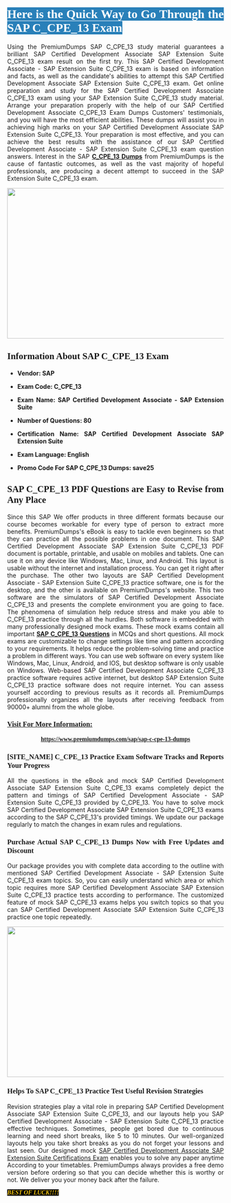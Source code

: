 <h1 style="text-align: justify;"><span style="color:#ffffff;"><span style="font-family:Georgia,serif;"><strong><span style="background-color:#2980b9;">Here is the Quick Way to Go Through the SAP C_CPE_13 Exam</span></strong></span></span></h1>

<p style="text-align: justify;">Using the PremiumDumps SAP C_CPE_13 study material guarantees a brilliant SAP Certified Development Associate SAP Extension Suite C_CPE_13 exam result on the first try. This SAP Certified Development Associate - SAP Extension Suite C_CPE_13 exam is based on information and facts, as well as the candidate's abilities to attempt this SAP Certified Development Associate SAP Extension Suite C_CPE_13 exam. Get online preparation and study for the SAP Certified Development Associate C_CPE_13 exam using your SAP Extension Suite C_CPE_13 study material. Arrange your preparation properly with the help of our SAP Certified Development Associate C_CPE_13 Exam Dumps Customers' testimonials, and you will have the most efficient abilities. These dumps will assist you in achieving high marks on your SAP Certified Development Associate SAP Extension Suite C_CPE_13. Your preparation is most effective, and you can achieve the best results with the assistance of our SAP Certified Development Associate - SAP Extension Suite C_CPE_13 exam question answers. Interest in the SAP <a href="https://www.premiumdumps.com/sap/sap-c-cpe-13-dumps"><strong>C_CPE_13 </strong><b>Dumps</b></a> from PremiumDumps is the cause of fantastic outcomes, as well as the vast majority of hopeful professionals, are producing a decent attempt to succeed in the SAP Extension Suite C_CPE_13 exam.</p>

<p style="text-align: center;"><a href="https://www.premiumdumps.com/sap/sap-c-cpe-13-dumps"><img alt="" src="https://i.imgur.com/VJaqCPg.jpeg" style="width: 700px; height: 350px;" /></a></p>

<h2 style="text-align: justify;"><span style="font-family:Georgia,serif;"><strong>Information About SAP C_CPE_13 Exam</strong></span></h2>

<ul>
	<li>
	<p style="text-align: justify;"><b>Vendor: SAP</b></p>
	</li>
	<li>
	<p style="text-align: justify;"><b>Exam Code: C_CPE_13</b></p>
	</li>
	<li>
	<p style="text-align: justify;"><b>Exam Name: SAP Certified Development Associate - SAP Extension Suite</b></p>
	</li>
	<li>
	<p style="text-align: justify;"><b>Number of Questions: 80</b></p>
	</li>
	<li>
	<p style="text-align: justify;"><b>Certification Name: SAP Certified Development Associate SAP Extension Suite</b></p>
	</li>
	<li>
	<p style="text-align: justify;"><b>Exam Language: English</b></p>
	</li>
	<li>
	<p style="text-align: justify;"><b>Promo Code For SAP C_CPE_13 Dumps: save25</b></p>
	</li>
</ul>

<h2 style="text-align: justify;"><span style="font-family:Georgia,serif;"><strong>SAP C_CPE_13 PDF Questions are Easy to Revise from Any Place</strong></span></h2>

<p style="text-align: justify;">Since this SAP We offer products in three different formats because our course becomes workable for every type of person to extract more benefits. PremiumDumps's eBook is easy to tackle even beginners so that they can practice all the possible problems in one document. This SAP Certified Development Associate SAP Extension Suite C_CPE_13 PDF document is portable, printable, and usable on mobiles and tablets. One can use it on any device like Windows, Mac, Linux, and Android. This layout is usable without the internet and installation process. You can get it right after the purchase. The other two layouts are SAP Certified Development Associate - SAP Extension Suite C_CPE_13 practice software, one is for the desktop, and the other is available on PremiumDumps's website. This two software are the simulators of SAP Certified Development Associate C_CPE_13 and presents the complete environment you are going to face. The phenomena of simulation help reduce stress and make you able to C_CPE_13 practice through all the hurdles. Both software is embedded with many professionally designed mock exams. These mock exams contain all important <strong><a href="https://www.premiumdumps.com/sap/sap-c-cpe-13-dumps">SAP C_CPE_13 Questions</a></strong> in MCQs and short questions. All mock exams are customizable to change settings like time and pattern according to your requirements. It helps reduce the problem-solving time and practice a problem in different ways. You can use web software on every system like Windows, Mac, Linux, Android, and IOS, but desktop software is only usable on Windows. Web-based SAP Certified Development Associate C_CPE_13 practice software requires active internet, but desktop SAP Extension Suite C_CPE_13 practice software does not require internet. You can assess yourself according to previous results as it records all. PremiumDumps professionally organizes all the layouts after receiving feedback from 90000+ alumni from the whole globe.</p>

<h3><span style="font-family:Georgia,serif;"><strong><u>Visit For More Information:</u></strong></span></h3>

<p style="text-align: center;"><span style="font-size:14px;"><span style="font-family:Georgia,serif;"><strong><a href="https://www.premiumdumps.com/sap/sap-c-cpe-13-dumps">https://www.premiumdumps.com/sap/sap-c-cpe-13-dumps</a></strong></span></span></p>

<h3 style="text-align: justify;"><span style="font-family:Georgia,serif;"><strong><strong><strong>[SITE_NAME] C_CPE_13 Practice Exam Software Tracks and Reports Your Progress</strong></strong></strong></span></h3>

<p style="text-align: justify;">All the questions in the eBook and mock SAP Certified Development Associate SAP Extension Suite C_CPE_13 exams completely depict the pattern and timings of SAP Certified Development Associate - SAP Extension Suite C_CPE_13 provided by C_CPE_13. You have to solve mock SAP Certified Development Associate SAP Extension Suite C_CPE_13 exams according to the SAP C_CPE_13's provided timings. We update our package regularly to match the changes in exam rules and regulations.</p>

<h3 style="text-align: justify;"><span style="font-family:Georgia,serif;"><strong><strong><strong>Purchase Actual SAP C_CPE_13 Dumps Now with Free Updates and Discount</strong></strong></strong></span></h3>

<p style="text-align: justify;">Our package provides you with complete data according to the outline with mentioned SAP Certified Development Associate - SAP Extension Suite C_CPE_13 exam topics. So, you can easily understand which area or which topic requires more SAP Certified Development Associate SAP Extension Suite C_CPE_13 practice tests according to performance. The customized feature of mock SAP C_CPE_13 exams helps you switch topics so that you can SAP Certified Development Associate SAP Extension Suite C_CPE_13 practice one topic repeatedly.</p>

<p style="text-align: center;"><strong><a href="https://www.premiumdumps.com/sap/sap-c-cpe-13-dumps"><img alt="" src="https://i.imgur.com/F18GQwv.jpeg" style="width: 700px; height: 350px;" /></a></strong></p>

<h3 style="text-align: justify;"><span style="font-family:Georgia,serif;"><strong><strong><strong>Helps To SAP C_CPE_13 Practice Test Useful Revision Strategies</strong></strong></strong></span></h3>

<p style="text-align: justify;">Revision strategies play a vital role in preparing SAP Certified Development Associate SAP Extension Suite C_CPE_13, and our layouts help you SAP Certified Development Associate - SAP Extension Suite C_CPE_13 practice effective techniques. Sometimes, people get bored due to continuous learning and need short breaks, like 5 to 10 minutes. Our well-organized layouts help you take short breaks as you do not forget your lessons and last seen. Our designed mock <a href="http://https://www.premiumdumps.com/sap/sap-certified-development-associate-exam-dumps">SAP Certified Development Associate SAP Extension Suite Certifications Exam</a> enables you to solve any paper anytime According to your timetables. PremiumDumps always provides a free demo version before ordering so that you can decide whether this is worthy or not. We deliver you your money back after the failure.</p>

<p style="text-align: justify;"><span style="color:#f1c40f;"><strong><span style="font-family:Georgia,serif;"><span style="font-size:14px;"><em><strong><span style="background-color:#000000;">BEST OF LUCK!!!!</span></strong></em></span></span></strong></span></p>
